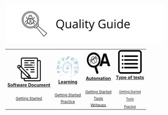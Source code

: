 ![Quality Guide](https://github.com/EloPo/Quality-guide/blob/master/image/quality-guide.png)


<center>
<table>
 <tr>
<td align="center"><a href="./WebDev-Sec"><img src="https://github.com/EloPo/Quality-guide/blob/master/image/document.png" width="75px;" height="75px;" alt="WebDev Sec"/><br/><b>Software Document</b></a><br /><sub><a href="./WebDev-Sec/readme.md"> </a></sub><br><sub><a href="./WebDev-Sec/getting-started.md">Getting Started</a></sub></td>
   
   <td align="center"><a href="./Network-Security"><img src="https://github.com/EloPo/Quality-guide/blob/master/image/learning.png" width="75px;" height="75px;" alt="Net Sec"/><br/><b>Learning</b></a><br /><sub><a href="./Network-Security/readme.md"> </a></sub><br><sub><a href="./Network-Security/getting-started.md">Getting Started</a></sub><br><sub><a href="./Network-Security/practice.md">Practice</a></sub></td>
   
   <td align="center"><a href="./CTF"><img src="https://github.com/EloPo/Quality-guide/blob/master/image/automation.png" width="75px;" height="75px;" alt="CTF"/><br/><b>Automation</b></a><br /><sub><a href="./CTF/readme.md"> </a></sub><br><sub><a href="./CTF/getting-started.md">Getting Started</a></sub><br><sub><a href="./CTF/tools.md">Tools</a></sub><br><sub><a href="./CTF/writeups/readme.md">Writeups</a></sub></td>

   <td align="center"><a href="./Bug-Bounty"><img src="https://github.com/EloPo/Quality-guide/blob/master/image/type%20of%20tests.png" width="75px;" height="75px;" alt="Bug Bounty"/><br/><b>Type of tests</b></a><br/><sub><a href="./Bug-Bounty/readme.md"></a><br><sub><a href="./Bug-Bounty/getting-started.md">Getting Started</a></sub><br><sub><a href="./Bug-Bounty/tools.md">Tools</a></sub><br><sub><a href="./Bug-Bounty/practice.md">Practice</a></sub></td>
  
  </tr>
 
 </table>
</center>

